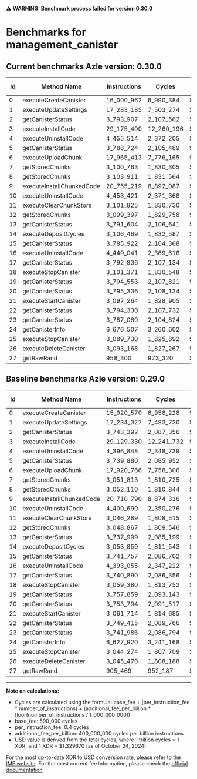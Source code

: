 ⚠️ **WARNING: Benchmark process failed for version 0.30.0**

# Benchmarks for management_canister

## Current benchmarks Azle version: 0.30.0

| Id  | Method Name               | Instructions | Cycles     | USD           | USD/Million Calls | Change                           |
| --- | ------------------------- | ------------ | ---------- | ------------- | ----------------- | -------------------------------- |
| 0   | executeCreateCanister     | 16_000_962   | 6_990_384  | $0.0000092949 | $9.29             | <font color="red">+80_392</font> |
| 1   | executeUpdateSettings     | 17_283_185   | 7_503_274  | $0.0000099769 | $9.97             | <font color="red">+48_858</font> |
| 2   | getCanisterStatus         | 3_793_907    | 2_107_562  | $0.0000028024 | $2.80             | <font color="red">+50_515</font> |
| 3   | executeInstallCode        | 29_175_490   | 12_260_196 | $0.0000163020 | $16.30            | <font color="red">+46_160</font> |
| 4   | executeUninstallCode      | 4_455_514    | 2_372_205  | $0.0000031542 | $3.15             | <font color="red">+58_666</font> |
| 5   | getCanisterStatus         | 3_788_724    | 2_105_489  | $0.0000027996 | $2.79             | <font color="red">+48_844</font> |
| 6   | executeUploadChunk        | 17_965_413   | 7_776_165  | $0.0000103397 | $10.33            | <font color="red">+44_647</font> |
| 7   | getStoredChunks           | 3_100_763    | 1_830_305  | $0.0000024337 | $2.43             | <font color="red">+48_950</font> |
| 8   | getStoredChunks           | 3_103_911    | 1_831_564  | $0.0000024354 | $2.43             | <font color="red">+51_801</font> |
| 9   | executeInstallChunkedCode | 20_755_219   | 8_892_087  | $0.0000118235 | $11.82            | <font color="red">+44_429</font> |
| 10  | executeUninstallCode      | 4_453_421    | 2_371_368  | $0.0000031531 | $3.15             | <font color="red">+52_731</font> |
| 11  | executeClearChunkStore    | 3_101_825    | 1_830_730  | $0.0000024343 | $2.43             | <font color="red">+55_536</font> |
| 12  | getStoredChunks           | 3_099_397    | 1_829_758  | $0.0000024330 | $2.43             | <font color="red">+50_530</font> |
| 13  | getCanisterStatus         | 3_791_604    | 2_106_641  | $0.0000028011 | $2.80             | <font color="red">+53_605</font> |
| 14  | executeDepositCycles      | 3_106_469    | 1_832_587  | $0.0000024367 | $2.43             | <font color="red">+52_610</font> |
| 15  | getCanisterStatus         | 3_785_922    | 2_104_368  | $0.0000027981 | $2.79             | <font color="red">+44_165</font> |
| 16  | executeUninstallCode      | 4_449_041    | 2_369_616  | $0.0000031508 | $3.15             | <font color="red">+55_986</font> |
| 17  | getCanisterStatus         | 3_792_836    | 2_107_134  | $0.0000028018 | $2.80             | <font color="red">+51_946</font> |
| 18  | executeStopCanister       | 3_101_371    | 1_830_548  | $0.0000024340 | $2.43             | <font color="red">+41_991</font> |
| 19  | getCanisterStatus         | 3_794_553    | 2_107_821  | $0.0000028027 | $2.80             | <font color="red">+36_694</font> |
| 20  | getCanisterStatus         | 3_795_336    | 2_108_134  | $0.0000028031 | $2.80             | <font color="red">+41_542</font> |
| 21  | executeStartCanister      | 3_097_264    | 1_828_905  | $0.0000024318 | $2.43             | <font color="red">+35_550</font> |
| 22  | getCanisterStatus         | 3_794_330    | 2_107_732  | $0.0000028026 | $2.80             | <font color="red">+44_915</font> |
| 23  | getCanisterStatus         | 3_787_060    | 2_104_824  | $0.0000027987 | $2.79             | <font color="red">+45_074</font> |
| 24  | getCanisterInfo           | 6_676_507    | 3_260_602  | $0.0000043355 | $4.33             | <font color="red">+48_587</font> |
| 25  | executeStopCanister       | 3_089_730    | 1_825_892  | $0.0000024278 | $2.42             | <font color="red">+45_456</font> |
| 26  | executeDeleteCanister     | 3_093_168    | 1_827_267  | $0.0000024297 | $2.42             | <font color="red">+47_698</font> |
| 27  | getRawRand                | 958_300      | 973_320    | $0.0000012942 | $1.29             | <font color="red">+52_831</font> |

## Baseline benchmarks Azle version: 0.29.0

| Id  | Method Name               | Instructions | Cycles     | USD           | USD/Million Calls |
| --- | ------------------------- | ------------ | ---------- | ------------- | ----------------- |
| 0   | executeCreateCanister     | 15_920_570   | 6_958_228  | $0.0000092521 | $9.25             |
| 1   | executeUpdateSettings     | 17_234_327   | 7_483_730  | $0.0000099509 | $9.95             |
| 2   | getCanisterStatus         | 3_743_392    | 2_087_356  | $0.0000027755 | $2.77             |
| 3   | executeInstallCode        | 29_129_330   | 12_241_732 | $0.0000162775 | $16.27            |
| 4   | executeUninstallCode      | 4_396_848    | 2_348_739  | $0.0000031230 | $3.12             |
| 5   | getCanisterStatus         | 3_739_880    | 2_085_952  | $0.0000027736 | $2.77             |
| 6   | executeUploadChunk        | 17_920_766   | 7_758_306  | $0.0000103160 | $10.31            |
| 7   | getStoredChunks           | 3_051_813    | 1_810_725  | $0.0000024077 | $2.40             |
| 8   | getStoredChunks           | 3_052_110    | 1_810_844  | $0.0000024078 | $2.40             |
| 9   | executeInstallChunkedCode | 20_710_790   | 8_874_316  | $0.0000117999 | $11.79            |
| 10  | executeUninstallCode      | 4_400_690    | 2_350_276  | $0.0000031251 | $3.12             |
| 11  | executeClearChunkStore    | 3_046_289    | 1_808_515  | $0.0000024047 | $2.40             |
| 12  | getStoredChunks           | 3_048_867    | 1_809_546  | $0.0000024061 | $2.40             |
| 13  | getCanisterStatus         | 3_737_999    | 2_085_199  | $0.0000027726 | $2.77             |
| 14  | executeDepositCycles      | 3_053_859    | 1_811_543  | $0.0000024088 | $2.40             |
| 15  | getCanisterStatus         | 3_741_757    | 2_086_702  | $0.0000027746 | $2.77             |
| 16  | executeUninstallCode      | 4_393_055    | 2_347_222  | $0.0000031210 | $3.12             |
| 17  | getCanisterStatus         | 3_740_890    | 2_086_356  | $0.0000027742 | $2.77             |
| 18  | executeStopCanister       | 3_059_380    | 1_813_752  | $0.0000024117 | $2.41             |
| 19  | getCanisterStatus         | 3_757_859    | 2_093_143  | $0.0000027832 | $2.78             |
| 20  | getCanisterStatus         | 3_753_794    | 2_091_517  | $0.0000027810 | $2.78             |
| 21  | executeStartCanister      | 3_061_714    | 1_814_685  | $0.0000024129 | $2.41             |
| 22  | getCanisterStatus         | 3_749_415    | 2_089_766  | $0.0000027787 | $2.77             |
| 23  | getCanisterStatus         | 3_741_986    | 2_086_794  | $0.0000027747 | $2.77             |
| 24  | getCanisterInfo           | 6_627_920    | 3_241_168  | $0.0000043097 | $4.30             |
| 25  | executeStopCanister       | 3_044_274    | 1_807_709  | $0.0000024037 | $2.40             |
| 26  | executeDeleteCanister     | 3_045_470    | 1_808_188  | $0.0000024043 | $2.40             |
| 27  | getRawRand                | 905_469      | 952_187    | $0.0000012661 | $1.26             |

---

**Note on calculations:**

- Cycles are calculated using the formula: base_fee + (per_instruction_fee \* number_of_instructions) + (additional_fee_per_billion \* floor(number_of_instructions / 1_000_000_000))
- base_fee: 590_000 cycles
- per_instruction_fee: 0.4 cycles
- additional_fee_per_billion: 400_000_000 cycles per billion instructions
- USD value is derived from the total cycles, where 1 trillion cycles = 1 XDR, and 1 XDR = $1.329670 (as of October 24, 2024)

For the most up-to-date XDR to USD conversion rate, please refer to the [IMF website](https://www.imf.org/external/np/fin/data/rms_sdrv.aspx).
For the most current fee information, please check the [official documentation](https://internetcomputer.org/docs/current/developer-docs/gas-cost#execution).
